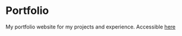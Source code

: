 # Portfolio
My portfolio website for my projects and experience. Accessible [here](https://hidoya.github.io)
